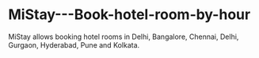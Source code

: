 # MiStay---Book-hotel-room-by-hour
MiStay allows booking hotel rooms in Delhi, Bangalore, Chennai, Delhi, Gurgaon, Hyderabad, Pune and Kolkata.

